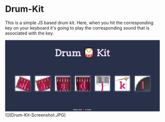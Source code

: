 # Drum-Kit
This is a simple JS based drum kit. Here, when you hit the corresponding key on your keyboard it's going to play the corresponding sound that is associated with the key.

<img src="Drum-Kit-Screenshot.JPG" width="800px">
![](Drum-Kit-Screenshot.JPG)
